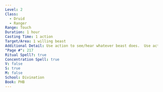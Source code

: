 ```yaml
---
Level: 2
Class:
  - Druid
  - Ranger
Range: Touch
Duration: 1 hour
Casting Time: 1 action
Target/Area: 1 willing beast
Additional Detail: Use action to see/hear whatever beast does.  Use action to return.
"Page #": 217
Ritual Spell?: true
Concentration Spell: true
V: false
S: true
M: false
School: Divination
Book: PHB
---
```

